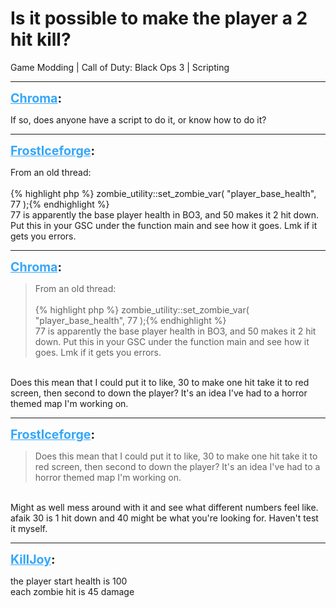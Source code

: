# Is it possible to make the player a 2 hit kill?
Game Modding | Call of Duty: Black Ops 3 | Scripting

---
<strong style="font-size: 1.4em;"><span style="text-decoration: underline;text-decoration-color: #34a7f9;"><span style="color:#34a7f9;">Chroma</span></span>:</strong>

<p>If so, does anyone have a script to do it, or know how to do it?</p>

---
<strong style="font-size: 1.4em;"><span style="text-decoration: underline;text-decoration-color: #34a7f9;"><span style="color:#34a7f9;">FrostIceforge</span></span>:</strong>

<p>From an old thread:<br /><br />{% highlight php %}
zombie_utility::set_zombie_var( &quot;player_base_health&quot;,     77 );{% endhighlight %}
<br />77 is apparently the base player health in BO3, and 50 makes it 2 hit down. Put this in your GSC under the function main and see how it goes. Lmk if it gets you errors.</p>

---
<strong style="font-size: 1.4em;"><span style="text-decoration: underline;text-decoration-color: #34a7f9;"><span style="color:#34a7f9;">Chroma</span></span>:</strong>

<p><blockquote>From an old thread:<br /><br />{% highlight php %}
zombie_utility::set_zombie_var( &quot;player_base_health&quot;,     77 );{% endhighlight %}
<br />77 is apparently the base player health in BO3, and 50 makes it 2 hit down. Put this in your GSC under the function main and see how it goes. Lmk if it gets you errors.<br /></blockquote><br />Does this mean that I could put it to like, 30 to make one hit take it to red screen, then second to down the player? It&#39;s an idea I&#39;ve had to a horror themed map I&#39;m working on.</p>

---
<strong style="font-size: 1.4em;"><span style="text-decoration: underline;text-decoration-color: #34a7f9;"><span style="color:#34a7f9;">FrostIceforge</span></span>:</strong>

<p><blockquote>Does this mean that I could put it to like, 30 to make one hit take it to red screen, then second to down the player? It&#39;s an idea I&#39;ve had to a horror themed map I&#39;m working on.<br /></blockquote><br />Might as well mess around with it and see what different numbers feel like. afaik 30 is 1 hit down and 40 might be what you&#39;re looking for. Haven&#39;t test it myself.</p>

---
<strong style="font-size: 1.4em;"><span style="text-decoration: underline;text-decoration-color: #34a7f9;"><span style="color:#34a7f9;">KillJoy</span></span>:</strong>

<p>the player start health is 100<br />each zombie hit is 45 damage</p>

